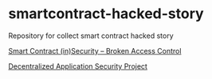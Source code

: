 # smartcontract-hacked-story
Repository for collect smart contract hacked story

[Smart Contract (in)Security – Broken Access Control](https://www.nccgroup.trust/us/about-us/newsroom-and-events/blog/2018/september/smart-contract-insecurity-broken-access-control/)

[Decentralized Application Security Project](https://www.dasp.co)
